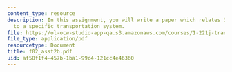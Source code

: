 ```yaml
---
content_type: resource
description: In this assignment, you will write a paper which relates 30 key points
  to a specific transportation system.
file: https://ol-ocw-studio-app-qa.s3.amazonaws.com/courses/1-221j-transportation-systems-fall-2004/af58f1f4457b1ba199c4121cc4e46360_f02_asst2b.pdf
file_type: application/pdf
resourcetype: Document
title: f02_asst2b.pdf
uid: af58f1f4-457b-1ba1-99c4-121cc4e46360
---
```

